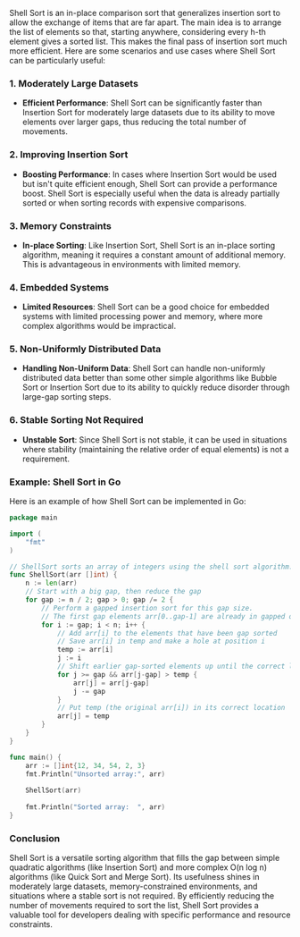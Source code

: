 Shell Sort is an in-place comparison sort that generalizes insertion sort to allow the exchange of items that are far apart. The main idea is to arrange the list of elements so that, starting anywhere, considering every h-th element gives a sorted list. This makes the final pass of insertion sort much more efficient. Here are some scenarios and use cases where Shell Sort can be particularly useful:

### 1. **Moderately Large Datasets**
- **Efficient Performance**: Shell Sort can be significantly faster than Insertion Sort for moderately large datasets due to its ability to move elements over larger gaps, thus reducing the total number of movements.

### 2. **Improving Insertion Sort**
- **Boosting Performance**: In cases where Insertion Sort would be used but isn't quite efficient enough, Shell Sort can provide a performance boost. Shell Sort is especially useful when the data is already partially sorted or when sorting records with expensive comparisons.

### 3. **Memory Constraints**
- **In-place Sorting**: Like Insertion Sort, Shell Sort is an in-place sorting algorithm, meaning it requires a constant amount of additional memory. This is advantageous in environments with limited memory.

### 4. **Embedded Systems**
- **Limited Resources**: Shell Sort can be a good choice for embedded systems with limited processing power and memory, where more complex algorithms would be impractical.

### 5. **Non-Uniformly Distributed Data**
- **Handling Non-Uniform Data**: Shell Sort can handle non-uniformly distributed data better than some other simple algorithms like Bubble Sort or Insertion Sort due to its ability to quickly reduce disorder through large-gap sorting steps.

### 6. **Stable Sorting Not Required**
- **Unstable Sort**: Since Shell Sort is not stable, it can be used in situations where stability (maintaining the relative order of equal elements) is not a requirement.

### Example: Shell Sort in Go

Here is an example of how Shell Sort can be implemented in Go:

```go
package main

import (
    "fmt"
)

// ShellSort sorts an array of integers using the shell sort algorithm.
func ShellSort(arr []int) {
    n := len(arr)
    // Start with a big gap, then reduce the gap
    for gap := n / 2; gap > 0; gap /= 2 {
        // Perform a gapped insertion sort for this gap size.
        // The first gap elements arr[0..gap-1] are already in gapped order
        for i := gap; i < n; i++ {
            // Add arr[i] to the elements that have been gap sorted
            // Save arr[i] in temp and make a hole at position i
            temp := arr[i]
            j := i
            // Shift earlier gap-sorted elements up until the correct location for arr[i] is found
            for j >= gap && arr[j-gap] > temp {
                arr[j] = arr[j-gap]
                j -= gap
            }
            // Put temp (the original arr[i]) in its correct location
            arr[j] = temp
        }
    }
}

func main() {
    arr := []int{12, 34, 54, 2, 3}
    fmt.Println("Unsorted array:", arr)
    
    ShellSort(arr)
    
    fmt.Println("Sorted array:  ", arr)
}
```

### Conclusion

Shell Sort is a versatile sorting algorithm that fills the gap between simple quadratic algorithms (like Insertion Sort) and more complex O(n log n) algorithms (like Quick Sort and Merge Sort). Its usefulness shines in moderately large datasets, memory-constrained environments, and situations where a stable sort is not required. By efficiently reducing the number of movements required to sort the list, Shell Sort provides a valuable tool for developers dealing with specific performance and resource constraints.